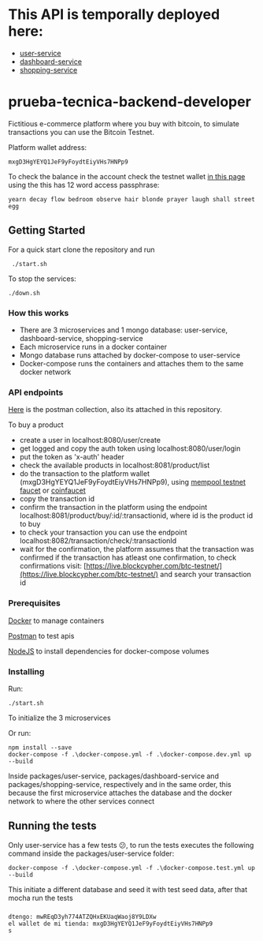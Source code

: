 # This API is temporally deployed here:

* [user-service](http://18.207.208.19:8080)
* [dashboard-service](http://18.207.208.19:8081)
* [shopping-service](http://18.207.208.19:8082)

# prueba-tecnica-backend-developer

Fictitious e-commerce platform where you buy with bitcoin, to simulate transactions you can use the Bitcoin Testnet.

Platform wallet address:

    mxgD3HgYEYQ1JeF9yFoydtEiyVHs7HNPp9



To check the balance in the account check the testnet wallet [in this page](https://counterwallet-testnet.coindaddy.io/#) using the this has 12 word access passphrase:

    yearn decay flow bedroom observe hair blonde prayer laugh shall street egg

## Getting Started

For a quick start clone the repository and run

     ./start.sh

To stop the services:

    ./down.sh


### How this works


*   There are 3 microservices and 1 mongo database: user-service, dashboard-service, shopping-service 
* Each microservice runs in a docker container
* Mongo database runs attached by docker-compose to user-service
* Docker-compose runs the containers and attaches them to the same docker network


### API endpoints

[Here](https://documenter.getpostman.com/view/9136570/SVtWxnqu?version=latest) is the postman collection, also its attached in this repository.

To buy a product

* create a user in localhost:8080/user/create
* get logged and copy the auth token using localhost:8080/user/login
* put the token as 'x-auth' header
* check the available products in localhost:8081/product/list
* do the transaction to the platform wallet (mxgD3HgYEYQ1JeF9yFoydtEiyVHs7HNPp9), using [mempool testnet faucet](https://testnet-faucet.mempool.co/) or [coinfaucet](https://coinfaucet.eu/en/btc-testnet/)
* copy the transaction id
* confirm the transaction in the platform using the endpoint localhost:8081/product/buy/:id/:transactionid, where id is the product id to buy
* to check your transaction you can use the endpoint localhost:8082/transaction/check/:transactionId
* wait for the confirmation, the platform assumes that the transaction was confirmed if the transaction has atleast one confirmation, to check confirmations visit: [https://live.blockcypher.com/btc-testnet/](https://live.blockcypher.com/btc-testnet/) and search your transaction id



### Prerequisites

[Docker](https://www.docker.com/) to manage containers

[Postman](https://www.getpostman.com/) to test apis

[NodeJS](https://www.getpostman.com/) to install dependencies for docker-compose volumes

### Installing

Run:

    ./start.sh


To initialize the 3 microservices

Or run:

    npm install --save
    docker-compose -f .\docker-compose.yml -f .\docker-compose.dev.yml up --build

Inside packages/user-service, packages/dashboard-service and packages/shopping-service, 
respectively and in the same order, this because the first microservice attaches the database and the docker network to where the other services connect

## Running the tests

Only user-service has a few tests 😕, to run the tests executes the following command inside the packages/user-service folder:

    docker-compose -f .\docker-compose.yml -f .\docker-compose.test.yml up --build

This initiate a different database and seed it with test seed data, after that mocha run the tests


### 
    dtengo: mwREqD3yh774ATZQHxEKUaqWaoj8Y9LDXw
    el wallet de mi tienda: mxgD3HgYEYQ1JeF9yFoydtEiyVHs7HNPp9
    s


